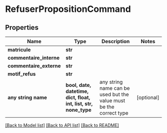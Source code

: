 # RefuserPropositionCommand


## Properties
Name | Type | Description | Notes
------------ | ------------- | ------------- | -------------
**matricule** | **str** |  | 
**commentaire_interne** | **str** |  | 
**commentaire_externe** | **str** |  | 
**motif_refus** | **str** |  | 
**any string name** | **bool, date, datetime, dict, float, int, list, str, none_type** | any string name can be used but the value must be the correct type | [optional]

[[Back to Model list]](../README.md#documentation-for-models) [[Back to API list]](../README.md#documentation-for-api-endpoints) [[Back to README]](../README.md)


